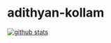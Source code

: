 # adithyan-kollam
  [![github stats](https://github-readme-stats.vercel.app/api?username=piku-adhi&show_icons=true&theme=radical)](https://github.com/piku-adhi)
